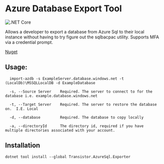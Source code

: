 # Azure Database Export Tool

![.NET Core](https://github.com/da1rren/Transistor.AzureSql.Exporter/workflows/.NET%20Core/badge.svg)

Allows a developer to export a database from Azure Sql to their local instance without having to try figure out the sqlbacpac utility.  Supports MFA via a credential prompt.

[Nuget](https://www.nuget.org/packages/Transistor.AzureSql.Exporter/)

## Usage:
```
  import-azdb -s ExampleServer.database.windows.net -t (LocalDb)\MSSQLLocalDB -d ExampleDatabase

  -s, --Source Server    Required. The server to connect to for the database i.e. example.database.windows.net

  -t, --Target Server    Required. The server to restore the database on.  I.E. Local

  -d, --database         Required. The database to copy locally

  -a, --directoryId      The directory id, required if you have multiple directories associated with your account.
```



## Installation
```
dotnet tool install --global Transistor.AzureSql.Exporter
```